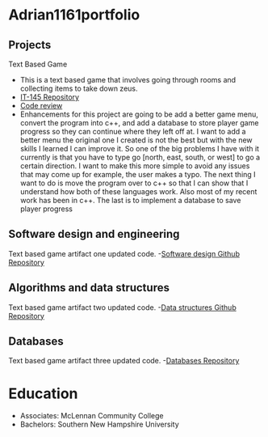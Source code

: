# Adrian1161portfolio

## Projects

  Text Based Game
- This is a text based game that involves going through rooms and collecting items to take down zeus.
- [IT-145 Repository](https://github.com/Adrian1161/IT-145)
- [Code review](https://youtu.be/yAwPEr1xpZg)
- Enhancements for this project are going to be add a better game menu, convert the program into c++, and add a database to store player game progress so they can continue where they left off at. I want to add a better menu the original one I created is not the best but with the new skills I learned I can improve it. So one of the big problems I have with it currently is that you have to type go [north, east, south, or west] to go a certain direction. I want to make this more simple to avoid any issues that may come up for example, the user makes a typo. The next thing I want to do is move the program over to c++ so that I can show that I understand how both of these languages work. Also most of my recent work has been in c++. The last is to implement a database to save player progress


## Software design and engineering 
  Text based game artifact one updated code.
  -[Software design Github Repository](https://github.com/Adrian1161/CS-499-Software-Design)

## Algorithms and data structures 
   Text based game artifact two updated code.
  -[Data structures Github Repository](https://github.com/Adrian1161/CS-499-Algorithms-Data-Structures)
   
## Databases 
  Text based game artifact three updated code.
  -[Databases Repository](https://github.com/Adrian1161/CS-499-Databases)
  
# Education
- Associates: McLennan Community College
- Bachelors: Southern New Hampshire University
